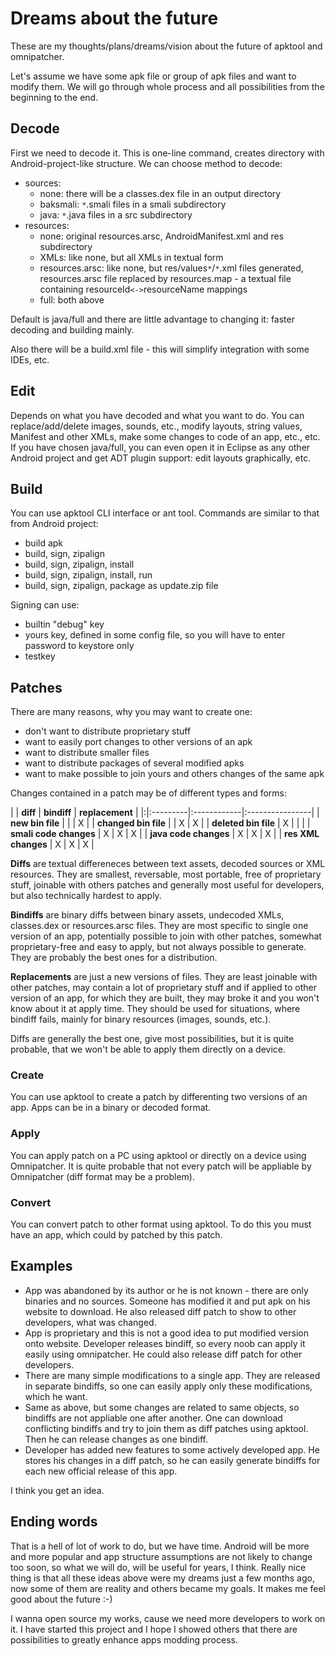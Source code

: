 # Dreams about the future #

These are my thoughts/plans/dreams/vision about the future of apktool and omnipatcher.

Let's assume we have some apk file or group of apk files and want to modify them. We will go through whole process and all possibilities from the beginning to the end.

## Decode ##

First we need to decode it. This is one-line command, creates directory with Android-project-like structure. We can choose method to decode:

  * sources:
    * none: there will be a classes.dex file in an output directory
    * baksmali: `*`.smali files in a smali subdirectory
    * java: `*`.java files in a src subdirectory
  * resources:
    * none: original resources.arsc, AndroidManifest.xml and res subdirectory
    * XMLs: like none, but all XMLs in textual form
    * resources.arsc: like none, but res/values`*`/`*`.xml files generated, resources.arsc file replaced by resources.map - a textual file containing resourceId`<->`resourceName mappings
    * full: both above

Default is java/full and there are little advantage to changing it: faster decoding and building mainly.

Also there will be a build.xml file - this will simplify integration with some IDEs, etc.

## Edit ##

Depends on what you have decoded and what you want to do. You can replace/add/delete images, sounds, etc., modify layouts, string values, Manifest and other XMLs, make some changes to code of an app, etc., etc. If you have chosen java/full, you can even open it in Eclipse as any other Android project and get ADT plugin support: edit layouts graphically, etc.

## Build ##

You can use apktool CLI interface or ant tool. Commands are similar to that from Android project:

  * build apk
  * build, sign, zipalign
  * build, sign, zipalign, install
  * build, sign, zipalign, install, run
  * build, sign, zipalign, package as update.zip file

Signing can use:

  * builtin "debug" key
  * yours key, defined in some config file, so you will have to enter password to keystore only
  * testkey

## Patches ##

There are many reasons, why you may want to create one:

  * don't want to distribute proprietary stuff
  * want to easily port changes to other versions of an apk
  * want to distribute smaller files
  * want to distribute packages of several modified apks
  * want to make possible to join yours and others changes of the same apk

Changes contained in a patch may be of different types and forms:

| | **diff** | **bindiff** | **replacement** |
|:|:---------|:------------|:----------------|
| **new bin file** |  |  | X |
| **changed bin file** |  | X | X |
| **deleted bin file** | X |  |  |
| **smali code changes** | X | X | X |
| **java code changes** | X | X | X |
| **res XML changes** | X | X | X |

**Diffs** are textual differeneces between text assets, decoded sources or XML resources. They are smallest, reversable, most portable, free of proprietary stuff, joinable with others patches and generally most useful for developers, but also technically hardest to apply.

**Bindiffs** are binary diffs between binary assets, undecoded XMLs, classes.dex or resources.arsc files. They are most specific to single one version of an app, potentially possible to join with other patches, somewhat proprietary-free and easy to apply, but not always possible to generate. They are probably the best ones for a distribution.

**Replacements** are just a new versions of files. They are least joinable with other patches, may contain a lot of proprietary stuff and if applied to other version of an app, for which they are built, they may broke it and you won't know about it at apply time. They should be used for situations, where bindiff fails, mainly for binary resources (images, sounds, etc.).

Diffs are generally the best one, give most possibilities, but it is quite probable, that we won't be able to apply them directly on a device.

### Create ###

You can use apktool to create a patch by differenting two versions of an app. Apps can be in a binary or decoded format.

### Apply ###

You can apply patch on a PC using apktool or directly on a device using Omnipatcher. It is quite probable that not every patch will be appliable by Omnipatcher (diff format may be a problem).

### Convert ###

You can convert patch to other format using apktool. To do this you must have an app, which could by patched by this patch.

## Examples ##

  * App was abandoned by its author or he is not known - there are only binaries and no sources. Someone has modified it and put apk on his website to download. He also released diff patch to show to other developers, what was changed.
  * App is proprietary and this is not a good idea to put modified version onto website. Developer releases bindiff, so every noob can apply it easily using omnipatcher. He could also release diff patch for other developers.
  * There are many simple modifications to a single app. They are released in separate bindiffs, so one can easily apply only these modifications, which he want.
  * Same as above, but some changes are related to same objects, so bindiffs are not appliable one after another. One can download conflicting bindiffs and try to join them as diff patches using apktool. Then he can release changes as one bindiff.
  * Developer has added new features to some actively developed app. He stores his changes in a diff patch, so he can easily generate bindiffs for each new official release of this app.

I think you get an idea.

## Ending words ##

That is a hell of lot of work to do, but we have time. Android will be more and more popular and app structure assumptions are not likely to change too soon, so what we will do, will be useful for years, I think. Really nice thing is that all these ideas above were my dreams just a few months ago, now some of them are reality and others became my goals. It makes me feel good about the future :-)

I wanna open source my works, cause we need more developers to work on it. I have started this project and I hope I showed others that there are possibilities to greatly enhance apps modding process.
